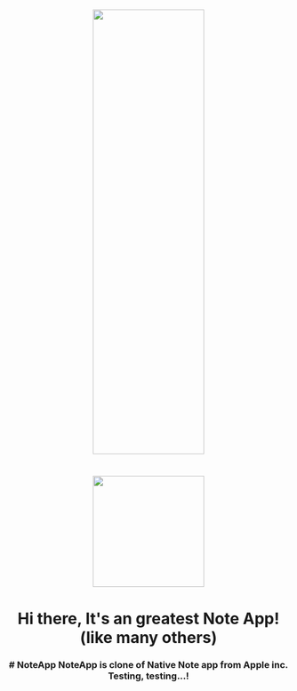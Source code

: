 

<h1 align="center"><img src="https://user-images.githubusercontent.com/62234354/217743689-abcfa083-4ac8-4192-9ffd-1267a358c10c.gif" 
     width="200", height="800"/></h1>
     <h1 align="center"><img src="https://user-images.githubusercontent.com/62234354/217743824-546c47d5-1372-4431-8e71-96bffcc973bb.png" 
     width="200", height="200"/></h1>
     <h1 align="center">Hi there, It's an greatest Note App! (like many others) </a> 
<h3 align="center"> # NoteApp
NoteApp is clone of Native Note app from Apple inc. Testing, testing...!
     

